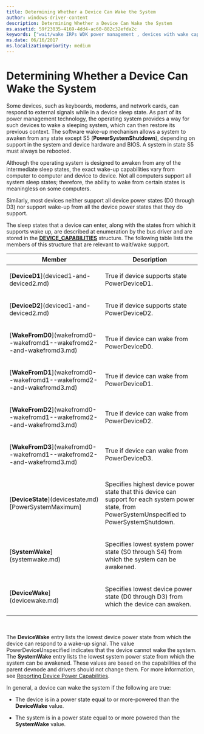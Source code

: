 ```yaml
---
title: Determining Whether a Device Can Wake the System
author: windows-driver-content
description: Determining Whether a Device Can Wake the System
ms.assetid: 59f23035-4169-4dd4-ac60-882c32efda2c
keywords: ["wait/wake IRPs WDK power management , devices with wake capability", "power management WDK kernel , wake-up capabilities", "external wake signals WDK", "awakening devices", "wake-up capabilities WDK power management", "device wake ups WDK power management"]
ms.date: 06/16/2017
ms.localizationpriority: medium
---
```


# Determining Whether a Device Can Wake the System





Some devices, such as keyboards, modems, and network cards, can respond to external signals while in a device sleep state. As part of its power management technology, the operating system provides a way for such devices to wake a sleeping system, which can then restore its previous context. The software wake-up mechanism allows a system to awaken from any state except S5 (**PowerSystemShutdown**), depending on support in the system and device hardware and BIOS. A system in state S5 must always be rebooted.

Although the operating system is designed to awaken from any of the intermediate sleep states, the exact wake-up capabilities vary from computer to computer and device to device. Not all computers support all system sleep states; therefore, the ability to wake from certain states is meaningless on some computers.

Similarly, most devices neither support all device power states (D0 through D3) nor support wake-up from all the device power states that they do support.

The sleep states that a device can enter, along with the states from which it supports wake up, are described at enumeration by the bus driver and are stored in the [**DEVICE\_CAPABILITIES**](https://msdn.microsoft.com/library/windows/hardware/ff543095) structure. The following table lists the members of this structure that are relevant to wait/wake support.

<table>
<colgroup>
<col width="50%" />
<col width="50%" />
</colgroup>
<thead>
<tr class="header">
<th>Member</th>
<th>Description</th>
</tr>
</thead>
<tbody>
<tr class="odd">
<td><p>[<strong>DeviceD1</strong>](deviced1-and-deviced2.md)</p></td>
<td><p>True if device supports state PowerDeviceD1.</p></td>
</tr>
<tr class="even">
<td><p>[<strong>DeviceD2</strong>](deviced1-and-deviced2.md)</p></td>
<td><p>True if device supports state PowerDeviceD2.</p></td>
</tr>
<tr class="odd">
<td><p>[<strong>WakeFromD0</strong>](wakefromd0--wakefromd1--wakefromd2--and-wakefromd3.md)</p></td>
<td><p>True if device can wake from PowerDeviceD0.</p></td>
</tr>
<tr class="even">
<td><p>[<strong>WakeFromD1</strong>](wakefromd0--wakefromd1--wakefromd2--and-wakefromd3.md)</p></td>
<td><p>True if device can wake from PowerDeviceD1.</p></td>
</tr>
<tr class="odd">
<td><p>[<strong>WakeFromD2</strong>](wakefromd0--wakefromd1--wakefromd2--and-wakefromd3.md)</p></td>
<td><p>True if device can wake from PowerDeviceD2.</p></td>
</tr>
<tr class="even">
<td><p>[<strong>WakeFromD3</strong>](wakefromd0--wakefromd1--wakefromd2--and-wakefromd3.md)</p></td>
<td><p>True if device can wake from PowerDeviceD3.</p></td>
</tr>
<tr class="odd">
<td><p>[<strong>DeviceState</strong>](devicestate.md) [PowerSystemMaximum]</p></td>
<td><p>Specifies highest device power state that this device can support for each system power state, from PowerSystemUnspecified to PowerSystemShutdown.</p></td>
</tr>
<tr class="even">
<td><p>[<strong>SystemWake</strong>](systemwake.md)</p></td>
<td><p>Specifies lowest system power state (S0 through S4) from which the system can be awakened.</p></td>
</tr>
<tr class="odd">
<td><p>[<strong>DeviceWake</strong>](devicewake.md)</p></td>
<td><p>Specifies lowest device power state (D0 through D3) from which the device can awaken.</p></td>
</tr>
</tbody>
</table>

 

The **DeviceWake** entry lists the lowest device power state from which the device can respond to a wake-up signal. The value PowerDeviceUnspecified indicates that the device cannot wake the system. The **SystemWake** entry lists the lowest system power state from which the system can be awakened. These values are based on the capabilities of the parent devnode and drivers should not change them. For more information, see [Reporting Device Power Capabilities](reporting-device-power-capabilities.md).

In general, a device can wake the system if the following are true:

-   The device is in a power state equal to or more-powered than the **DeviceWake** value.

-   The system is in a power state equal to or more powered than the **SystemWake** value.

 

 




